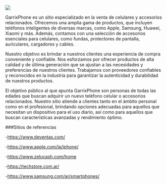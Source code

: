 ![](https://cdn.discordapp.com/attachments/711791518389764148/1130704639499698176/fone_garrix.png)

GarrixPhone es un sitio especializado en la venta de celulares y accesorios relacionados. Ofrecemos una amplia gama de productos, que incluyen teléfonos inteligentes de diversas marcas, como Apple, Samsung, Huawei, Xiaomi y más. Además, contamos con una selección de accesorios esenciales para celulares, como fundas, protectores de pantalla, auriculares, cargadores y cables.

Nuestro objetivo es brindar a nuestros clientes una experiencia de compra conveniente y confiable. Nos esforzamos por ofrecer productos de alta calidad y de última generación que se ajustan a las necesidades y preferencias de nuestros clientes. Trabajamos con proveedores confiables y reconocidos en la industria para garantizar la autenticidad y durabilidad de nuestros productos.

El objetivo público al que apunta GarrixPhone son personas de todas las edades que buscan adquirir un nuevo teléfono celular o accesorios relacionados. Nuestro sitio atiende a clientes tanto en el ámbito personal como en el profesional, brindando opciones adecuadas para aquellos que necesitan un dispositivo para el uso diario, así como para aquellos que buscan características avanzadas y rendimiento óptimo.

###Sitios de referencias

-https://www.deventas.com/

-https://www.apple.com/la/iphone/

-https://www.zelucash.com/home

-https://techstore.com.ar/

-https://www.samsung.com/ar/smartphones/
